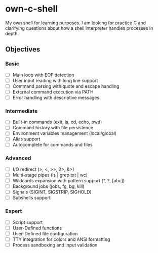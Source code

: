 # own-c-shell

My own shell for learning purposes. I am looking for practice C and clarifying questions about how a shell interpreter handles processes in depth.

## Objectives

### Basic
- [ ] Main loop with EOF detection
- [ ] User input reading with long line support
- [ ] Command parsing with quote and escape handling
- [ ] External command execution via PATH
- [ ] Error handling with descriptive messages

### Intermediate
- [ ] Built-in commands (exit, ls, cd, echo, pwd)
- [ ] Command history with file persistence
- [ ] Environment variables management (local/global)
- [ ] Alias support
- [ ] Autocomplete for commands and files

### Advanced
- [ ] I/O redirect (>, <, >>, 2>, &>)
- [ ] Multi-stage pipes (ls | grep txt | wc)
- [ ] Wildcards expansion with pattern support (*, ?, [abc])
- [ ] Background jobs (jobs, fg, bg, kill)
- [ ] Signals (SIGINT, SIGSTRIP, SIGHOLD)
- [ ] Subshells support

### Expert
- [ ] Script support
- [ ] User-Defined functions
- [ ] User-Defined file configuration
- [ ] TTY integration for colors and ANSI formatting
- [ ] Process sandboxing and input validation